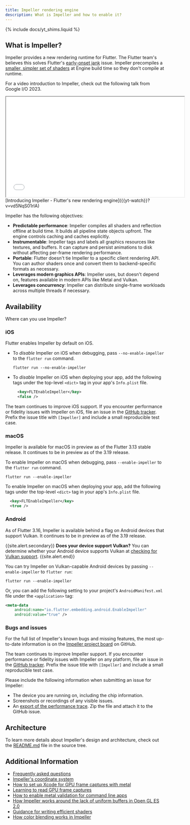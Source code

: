 ```yaml
---
title: Impeller rendering engine
description: What is Impeller and how to enable it?
---
```


{% include docs/yt_shims.liquid %}

## What is Impeller?

Impeller provides a new rendering runtime for Flutter.
The Flutter team's believes this solves Flutter's
[early-onset jank][] issue.
Impeller precompiles a [smaller, simpler set of shaders][]
at Engine build time so they don't compile at runtime.

[early-onset jank]: {{site.repo.flutter}}/projects/188
[smaller, simpler set of shaders]: {{site.repo.flutter}}/issues/77412

For a video introduction to Impeller, check out the following
talk from Google I/O 2023.

<iframe width="560" height="315" src="{{yt-embed}}/vd5NqS01rlA" title="YouTube video player - Introducing Impeller - Flutter's new rendering engine" {{yt-set}}></iframe>
[Introducing Impeller - Flutter's new rendering engine]({{yt-watch}}?v=vd5NqS01rlA)

Impeller has the following objectives:

* **Predictable performance**:
  Impeller compiles all shaders and reflection offline at build time.
  It builds all pipeline state objects upfront.
  The engine controls caching and caches explicitly.
* **Instrumentable**:
  Impeller tags and labels all graphics resources like textures,
  and buffers.
  It can capture and persist animations to disk without affecting
  per-frame rendering performance.
* **Portable**:
  Flutter doesn't tie Impeller to a specific client rendering API.
  You can author shaders once and convert them to backend-specific
  formats as necessary.
* **Leverages modern graphics APIs**:
  Impeller uses, but doesn't depend on, features available in
  modern APIs like Metal and Vulkan.
* **Leverages concurrency**:
  Impeller can distribute single-frame workloads across multiple
  threads if necessary.

## Availability

Where can you use Impeller?

### iOS

Flutter enables Impeller by default on iOS.

* To _disable_ Impeller on iOS when debugging,
  pass `--no-enable-impeller` to the `flutter run` command.

  ```terminal
  flutter run --no-enable-impeller
  ```

* To _disable_ Impeller on iOS when deploying your app,
  add the following tags under the top-level `<dict>` tag in your
  app's `Info.plist` file.

  ```xml
    <key>FLTEnableImpeller</key>
    <false />
  ```

The team continues to improve iOS support.
If you encounter performance or fidelity issues
with Impeller on iOS, file an issue in the [GitHub tracker][file-issue].
Prefix the issue title with `[Impeller]` and
include a small reproducible test case.

[file-issue]: {{site.repo.flutter}}/issues/new/choose

### macOS

Impeller is available for macOS in preview as of
the Flutter 3.13 stable release.
It continues to be in preview as of the 3.19 release.

To enable Impeller on macOS when debugging,
pass `--enable-impeller` to the `flutter run` command.

```terminal
flutter run --enable-impeller
```

To enable Impeller on macOS when deploying your app,
add the following tags under the top-level `<dict>` tag in your
app's `Info.plist` file.

```xml
  <key>FLTEnableImpeller</key>
  <true />
```

### Android

As of Flutter 3.16, Impeller is available behind
a flag on Android devices that support Vulkan.
It continues to be in preview as of the 3.19 release.

{{site.alert.secondary}}
  **Does your device support Vulkan?**
  You can determine whether your Android device
  supports Vulkan at [checking for Vulkan support][vulkan].
{{site.alert.end}}

You can try Impeller on Vulkan-capable Android devices
by passing `--enable-impeller` to `flutter run`:

```terminal
flutter run --enable-impeller
```

Or, you can add the following setting to your project's
`AndroidManifest.xml` file under the `<application>` tag:

```xml
<meta-data
    android:name="io.flutter.embedding.android.EnableImpeller"
    android:value="true" />
```

[vulkan]: https://docs.vulkan.org/guide/latest/checking_for_support.html#_android

### Bugs and issues

For the full list of Impeller's known bugs
and missing features,
the most up-to-date information is on the
[Impeller project board][] on GitHub.

The team continues to improve Impeller support.
If you encounter performance or fidelity issues
with Impeller on any platform,
file an issue in the [GitHub tracker][file-issue].
Prefix the issue title with `[Impeller]` and
include a small reproducible test case.

Please include the following information when
submitting an issue for Impeller:

* The device you are running on,
  including the chip information.
* Screenshots or recordings of any visible issues.
* An [export of the performance trace][].
  Zip the file and attach it to the GitHub issue.

[export of the performance trace]:{{site.url}}/tools/devtools/performance#import-and-export
[Impeller project board]: {{site.github}}/orgs/flutter/projects/21

## Architecture

To learn more details about Impeller's design and architecture,
check out the [README.md][] file in the source tree.

[README.md]: {{site.repo.engine}}/blob/main/impeller/README.md

## Additional Information

* [Frequently asked questions]({{site.repo.engine}}/blob/main/impeller/docs/faq.md)
* [Impeller's coordinate system]({{site.repo.engine}}/blob/main/impeller/docs/coordinate_system.md)
* [How to set up Xcode for GPU frame captures with metal]({{site.repo.engine}}/blob/main/impeller/docs/xcode_frame_capture.md)
* [Learning to read GPU frame captures]({{site.repo.engine}}/blob/main/impeller/docs/read_frame_captures.md)
* [How to enable metal validation for command line apps]({{site.repo.engine}}/blob/main/impeller/docs/metal_validation.md)
* [How Impeller works around the lack of uniform buffers in Open GL ES 2.0]({{site.repo.engine}}/blob/main/impeller/docs/ubo_gles2.md)
* [Guidance for writing efficient shaders]({{site.repo.engine}}/blob/main/impeller/docs/shader_optimization.md)
* [How color blending works in Impeller]({{site.repo.engine}}/blob/main/impeller/docs/blending.md)
